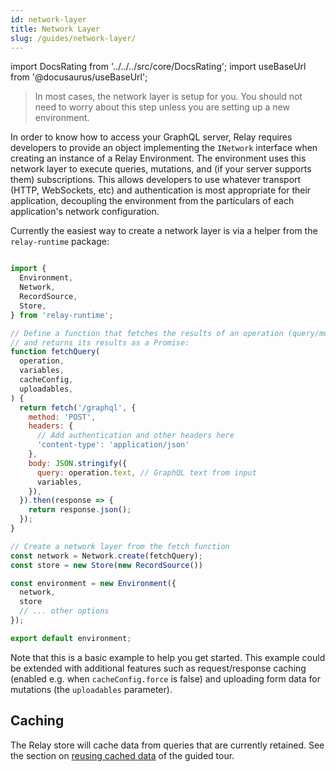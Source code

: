 ```yaml
---
id: network-layer
title: Network Layer
slug: /guides/network-layer/
---
```


import DocsRating from '../../../src/core/DocsRating';
import useBaseUrl from '@docusaurus/useBaseUrl';

<FbInternalOnly>

> In most cases, the network layer is setup for you. You should not need to worry about this step unless you are setting up a new environment.

</FbInternalOnly>

In order to know how to access your GraphQL server, Relay requires developers to provide an object implementing the `INetwork` interface when creating an instance of a Relay Environment. The environment uses this network layer to execute queries, mutations, and (if your server supports them) subscriptions. This allows developers to use whatever transport (HTTP, WebSockets, etc) and authentication is most appropriate for their application, decoupling the environment from the particulars of each application's network configuration.

Currently the easiest way to create a network layer is via a helper from the `relay-runtime` package:

```javascript

import {
  Environment,
  Network,
  RecordSource,
  Store,
} from 'relay-runtime';

// Define a function that fetches the results of an operation (query/mutation/etc)
// and returns its results as a Promise:
function fetchQuery(
  operation,
  variables,
  cacheConfig,
  uploadables,
) {
  return fetch('/graphql', {
    method: 'POST',
    headers: {
      // Add authentication and other headers here
      'content-type': 'application/json'
    },
    body: JSON.stringify({
      query: operation.text, // GraphQL text from input
      variables,
    }),
  }).then(response => {
    return response.json();
  });
}

// Create a network layer from the fetch function
const network = Network.create(fetchQuery);
const store = new Store(new RecordSource())

const environment = new Environment({
  network,
  store
  // ... other options
});

export default environment;

```

Note that this is a basic example to help you get started. This example could be extended with additional features such as request/response caching (enabled e.g. when `cacheConfig.force` is false) and uploading form data for mutations (the `uploadables` parameter).

## Caching

The Relay store will cache data from queries that are currently retained. See the section on [reusing cached data](../../guided-tour/reusing-cached-data/) of the guided tour.

<DocsRating />
